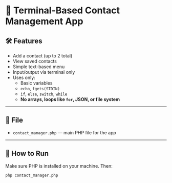# 📇 Terminal-Based Contact Management App

## 🛠 Features

- Add a contact (up to 2 total)
- View saved contacts
- Simple text-based menu
- Input/output via terminal only
- Uses only:
  - Basic variables
  - `echo`, `fgets(STDIN)`
  - `if`, `else`, `switch`, `while`
  - **No arrays, loops like `for`, JSON, or file system**

---

## 📂 File

- `contact_manager.php` — main PHP file for the app

---

## 🚀 How to Run

Make sure PHP is installed on your machine. Then:

```bash
php contact_manager.php
```
